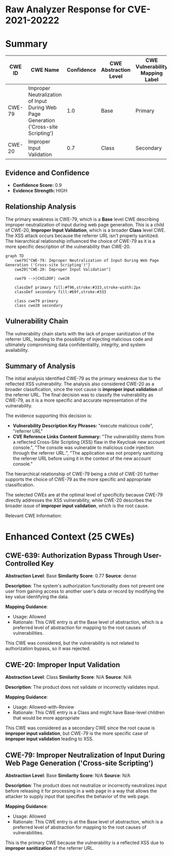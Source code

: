 # Raw Analyzer Response for CVE-2021-20222

# Summary
| CWE ID | CWE Name | Confidence | CWE Abstraction Level | CWE Vulnerability Mapping Label | CWE-Vulnerability Mapping Notes |
|---|---|---|---|---|---|
| CWE-79 | Improper Neutralization of Input During Web Page Generation ('Cross-site Scripting') | 1.0 | Base | Primary | Allowed |
| CWE-20 | Improper Input Validation | 0.7 | Class | Secondary | Allowed-with-Review |

## Evidence and Confidence

*   **Confidence Score:** 0.9
*   **Evidence Strength:** HIGH

## Relationship Analysis
The primary weakness is CWE-79, which is a **Base** level CWE describing improper neutralization of input during web page generation. This is a child of CWE-20, **Improper Input Validation**, which is a broader **Class** level CWE. The XSS attack occurs because the referrer URL isn't properly sanitized. The hierarchical relationship influenced the choice of CWE-79 as it is a more specific description of the vulnerability than CWE-20.

```mermaid
graph TD
    cwe79["CWE-79: Improper Neutralization of Input During Web Page Generation ('Cross-site Scripting')"]
    cwe20["CWE-20: Improper Input Validation"]
    
    cwe79 -->|CHILDOF| cwe20

    classDef primary fill:#f96,stroke:#333,stroke-width:2px
    classDef secondary fill:#69f,stroke:#333
    
    class cwe79 primary
    class cwe20 secondary
```

## Vulnerability Chain
The vulnerability chain starts with the lack of proper sanitization of the referrer URL, leading to the possibility of injecting malicious code and ultimately compromising data confidentiality, integrity, and system availability.

## Summary of Analysis
The initial analysis identified CWE-79 as the primary weakness due to the reflected XSS vulnerability. The analysis also considered CWE-20 as a broader classification, since the root cause is **improper input validation** of the referrer URL. The final decision was to classify the vulnerability as CWE-79, as it is a more specific and accurate representation of the vulnerability.

The evidence supporting this decision is:

*   **Vulnerability Description Key Phrases:** "execute malicious code", "referrer URL"
*   **CVE Reference Links Content Summary:** "The vulnerability stems from a reflected Cross-Site Scripting (XSS) flaw in the Keycloak new account console.", "The console was vulnerable to malicious code injection through the referrer URL.", "The application was not properly sanitizing the referrer URL before using it in the context of the new account console."

The hierarchical relationship of CWE-79 being a child of CWE-20 further supports the choice of CWE-79 as the more specific and appropriate classification.

The selected CWEs are at the optimal level of specificity because CWE-79 directly addresses the XSS vulnerability, while CWE-20 describes the broader issue of **improper input validation**, which is the root cause.

Relevant CWE Information:

# Enhanced Context (25 CWEs)

## CWE-639: Authorization Bypass Through User-Controlled Key
**Abstraction Level**: Base
**Similarity Score**: 0.77
**Source**: dense

**Description**:
The system's authorization functionality does not prevent one user from gaining access to another user's data or record by modifying the key value identifying the data.

**Mapping Guidance**:
- Usage: Allowed
- Rationale: This CWE entry is at the Base level of abstraction, which is a preferred level of abstraction for mapping to the root causes of vulnerabilities.

This CWE was considered, but the vulnerability is not related to authorization bypass, so it was rejected.

## CWE-20: Improper Input Validation
**Abstraction Level**: Class
**Similarity Score**: N/A
**Source**: N/A

**Description**: The product does not validate or incorrectly validates input.

**Mapping Guidance**:
- Usage: Allowed-with-Review
- Rationale: This CWE entry is a Class and might have Base-level children that would be more appropriate

This CWE was considered as a secondary CWE since the root cause is **improper input validation**, but CWE-79 is the more specific case of **improper input validation** leading to XSS.

## CWE-79: Improper Neutralization of Input During Web Page Generation ('Cross-site Scripting')
**Abstraction Level**: Base
**Similarity Score**: N/A
**Source**: N/A

**Description**: The product does not neutralize or incorrectly neutralizes input before releasing it for processing in a web page in a way that allows the attacker to supply input that specifies the behavior of the web page.

**Mapping Guidance**:
- Usage: Allowed
- Rationale: This CWE entry is at the Base level of abstraction, which is a preferred level of abstraction for mapping to the root causes of vulnerabilities.

This is the primary CWE because the vulnerability is a reflected XSS due to **improper sanitization** of the referrer URL.